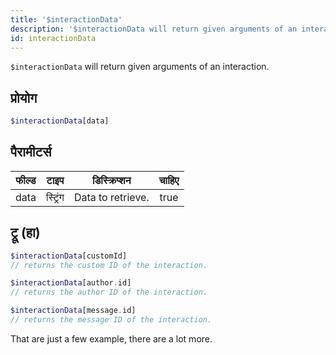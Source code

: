 ```yaml
---
title: '$interactionData'
description: '$interactionData will return given arguments of an interaction.'
id: interactionData
---
```


`$interactionData` will return given arguments of an interaction.

## प्रोयोग

```php
$interactionData[data]
```

## पैरामीटर्स

| फील्ड | टाइप     | डिस्क्रिप्शन      | चाहिए |
| ----- | -------- | ----------------- |:-----:|
| data  | स्ट्रिंग | Data to retrieve. | true  |

## ट्रू (हा)

```php
$interactionData[customId]
// returns the custom ID of the interaction.
```

```php
$interactionData[author.id]
// returns the author ID of the interaction.
```

```php
$interactionData[message.id]
// returns the message ID of the interaction.
```

That are just a few example, there are a lot more.